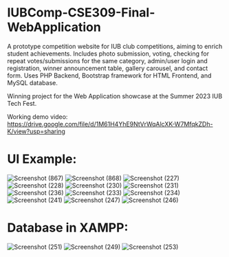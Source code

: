 # IUBComp-CSE309-Final-WebApplication

A prototype competition website for IUB club competitions, aiming to enrich student achievements. Includes photo submission, voting, checking for repeat votes/submissions for the same category, admin/user login and registration, winner announcement table, gallery carousel, and contact form. Uses PHP Backend, Bootstrap framework for HTML Frontend, and MySQL database.

Winning project for the Web Application showcase at the Summer 2023 IUB Tech Fest.

Working demo video: https://drive.google.com/file/d/1M61H4YhE9NtVrWqAlcXK-W7MfqkZDh-K/view?usp=sharing

# UI Example:
![Screenshot (867)](https://github.com/JoyitaF/IUBComp-CSE309-Final-WebApplication/assets/115023961/3f100e46-949f-47b5-9117-207e2b2989e5)
![Screenshot (868)](https://github.com/JoyitaF/IUBComp-CSE309-Final-WebApplication/assets/115023961/d448753f-7707-4d0c-81b4-2eed19aa067b)
![Screenshot (227)](https://github.com/JoyitaF/IUBComp-CSE309-Final-WebApplication/assets/115023961/4590a00d-8dd0-4fc5-b324-3c040276035e)
![Screenshot (228)](https://github.com/JoyitaF/IUBComp-CSE309-Final-WebApplication/assets/115023961/7e72694c-fe57-4cb9-8587-5730c95f32cf)
![Screenshot (230)](https://github.com/JoyitaF/IUBComp-CSE309-Final-WebApplication/assets/115023961/4f9690cc-6c9e-4bbb-ad18-11b0c3c31456)
![Screenshot (231)](https://github.com/JoyitaF/IUBComp-CSE309-Final-WebApplication/assets/115023961/829b2d93-56c4-41a8-8e16-5cb8c8c306b0)
![Screenshot (236)](https://github.com/JoyitaF/IUBComp-CSE309-Final-WebApplication/assets/115023961/841a5009-3ff0-4b0f-8717-63cc17798eaf)
![Screenshot (233)](https://github.com/JoyitaF/IUBComp-CSE309-Final-WebApplication/assets/115023961/60542388-9a32-420b-a723-8a829f1f94b2)
![Screenshot (234)](https://github.com/JoyitaF/IUBComp-CSE309-Final-WebApplication/assets/115023961/2151fa81-2b65-4fa2-b2e3-4e18228f44ab)
![Screenshot (241)](https://github.com/JoyitaF/IUBComp-CSE309-Final-WebApplication/assets/115023961/26c5401b-274a-4509-85f2-cd7452386841)
![Screenshot (247)](https://github.com/JoyitaF/IUBComp-CSE309-Final-WebApplication/assets/115023961/38168095-b421-4e59-bced-01c78a6d4bb9)
![Screenshot (246)](https://github.com/JoyitaF/IUBComp-CSE309-Final-WebApplication/assets/115023961/9b4f9eee-1c84-4dc8-a73c-57ed76f325b1)


# Database in XAMPP:
![Screenshot (251)](https://github.com/JoyitaF/IUBComp-CSE309-Final-WebApplication/assets/115023961/1c09b9ea-810b-49a2-8f33-1bf7143dfbbc)
![Screenshot (249)](https://github.com/JoyitaF/IUBComp-CSE309-Final-WebApplication/assets/115023961/f53209a2-6fe2-4b9d-9944-3cabf11d7314)
![Screenshot (253)](https://github.com/JoyitaF/IUBComp-CSE309-Final-WebApplication/assets/115023961/aa385198-66ab-4ed7-a1e0-20188a8fa213)




